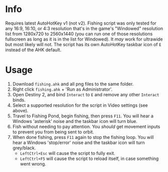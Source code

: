 # Info
Requires latest AutoHotKey v1 (not v2).
Fishing script was only tested for any 16:9, 16:10, or 4:3 resolution that's in the game's "Windowed" resolution list from 1280x720 to 2560x1440 (you can run one of those resolutions fullscreen as long as it is in the list for Windowed). It _may_ work for ultrawide but most likely will not.
The script has its own AutoHotKey taskbar icon of `E` instead of the AHK default.

# Usage
1. Download `fishing.ahk` and all png files to the same folder.
2. Right click `fishing.ahk` + 'Run as Administrator'.
3. Open Destiny 2, and bind `Interact` to `E` and remove any other `Interact` binds.
4. Select a supported resolution for the script in Video settings (see above).
5. Travel to Fishing Pond, begin fishing, then press `F11`. You will hear a Windows 'asterisk' noise and the taskbar icon will turn blue.
6. Fish without needing to pay attention. You _should_ get movement inputs to prevent you from being sent to orbit.
7. When done fishing, press `F11` again to stop the fishing loop. You will hear a Windows 'stop/error' noise and the taskbar icon will turn grey/black.
   - `LeftCtrl+Esc` will cause the script to fully exit.
   - `LeftCtrl+F5` will cause the script to reload itself, in case something went wrong.
